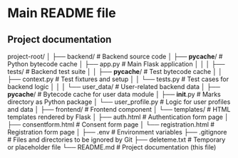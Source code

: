 # Main README file

## Project documentation

project-root/
│
├── backend/                        # Backend source code
│   ├── __pycache__/                # Python bytecode cache
│   ├── app.py                      # Main Flask application
│   │
│   ├── tests/                      # Backend test suite
│   │   ├── __pycache__/            # Test bytecode cache
│   │   ├── context.py              # Test fixtures and setup
│   │   └── tests.py                # Test cases for backend logic
│   │
│   └── user_data/                  # User-related backend data
│       ├── __pycache__/            # Bytecode cache for user data module
│       ├── __init__.py             # Marks directory as Python package
│       └── user_profile.py         # Logic for user profiles and data
│
├── frontend/                       # Frontend component
│   └── templates/                  # HTML templates rendered by Flask
│       ├── auth.html               # Authentication form page
│       ├── consentform.html        # Consent form page
│       └── registration.html       # Registration form page
│
├── .env                            # Environment variables 
├── .gitignore                      # Files and directories to be ignored by Git
├── deleteme.txt                    # Temporary or placeholder file
└── README.md                       # Project documentation (this file)

